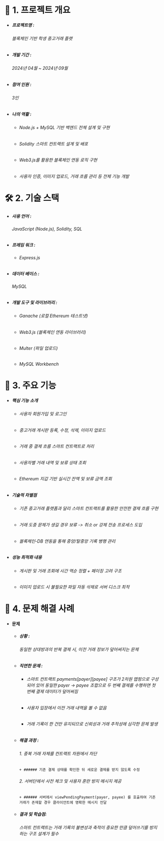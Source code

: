 # 📌 1. 프로젝트 개요
+ ##### 프로젝트명 : 
    ###### 블록체인 기반 학생 중고거래 플랫
+ ##### 개발 기간 :
    ###### 2024년 04월 ~ 2024년 09월
+ ##### 참여 인원 :
    ###### 3인
+ ##### 나의 역활 :
    + ###### Node.js + MySQL 기반 백엔드 전체 설계 및 구현
    + ###### Solidity 스마트 컨트랙트 설계 및 배포
    + ###### Web3.js를 활용한 블록체인 연동 로직 구현
    + ###### 사용자 인증, 이미지 업로드, 거래 흐름 관리 등 전체 기능 개발

# 🛠️ 2. 기술 스택
+ ##### 사용 언어 :
    ###### JavaScript (Node.js), Solidity, SQL
+ ##### 프레임 워크 :
    + ###### Express.js
+ ##### 데이터 베이스 :
    ###### MySQL
+ ##### 개발 도구 및 라이브러리 :
    + ###### Ganache (로컬 Ethereum 테스트넷)
    + ###### Web3.js (블록체인 연동 라이브러리)
    + ###### Multer (파일 업로드)
    + ###### MySQL Workbench

# 🚀 3. 주요 기능
+ ##### 핵심 기능 소개
    + ###### 사용자 회원가입 및 로그인
    + ###### 중고거래 게시판 등록, 수정, 삭제, 이미지 업로드
    + ###### 거래 중 결제 흐름 스마트 컨트랙트로 처리
    + ###### 사용자별 거래 내역 및 보류 상태 조회
    + ###### Ethereum 지갑 기반 실시간 잔액 및 보류 금액 조회
+ ##### 기술적 차별점
    + ###### 기존 중고거래 플랫폼과 달리 스마트 컨트랙트를 활용한 안전한 결제 흐름 구현
    + ###### 거래 도중 문제가 생길 경우 보류 -> 취소 or 강제 전송 프로세스 도입
    + ###### 블록체인-DB 연동을 통해 중앙/탈중앙 기록 병행 관리
+ ##### 성능 최적화 내용
    + ###### 게시판 및 거래 조회에 시간 역순 정렬 + 페이징 고려 구조
    + ###### 이미지 업로드 시 불필요한 파일 자동 삭제로 서버 디스크 최적

# 🧩 4. 문제 해결 사례
+ #### 문제
    + ##### 상황 :
        ###### 동일한 상대방과의 반복 결제 시, 이전 거래 정보가 덮어써지는 문제
    + ##### 직면한 문제 :
        + ###### 스마트 컨트랙트 payments[payer][payee] 구조가 2차원 맵핑으로 구성되어 있어 동일한 payer -> payee 조합으로 두 번째 결제를 수행하면 첫 번째 결제 데이터가 덮어써짐
        + ###### 사용자 입장에서 이전 거래 내역을 볼 수 없음
        + ###### 거래 기록이 한 건만 유지되므로 신뢰성과 거래 추적성에 심각한 문제 발생
    + ##### 해결 과정 :
      ###### 1. 중복 거래 자체를 컨트랙트 차원에서 차단
          + ###### 기존 결제 상태를 확인한 뒤 새로운 결제를 받지 않도록 수정
      ###### 2. 서버단에서 사전 체크 및 사용자 혼란 방지 메시지 제공
          + ###### 서버에서 viewPendingPayment(payer, payee) 를 호출하여 기존 거래가 존재할 경우 클라이언트에 명확한 메시지 전달
    + ##### 결과 및 학습점:
      ###### 스마트 컨트랙트는 거래 기록의 불변성과 축적이 중요한 만큼 덮어쓰기를 방지하는 구조 설계가 필수
      

